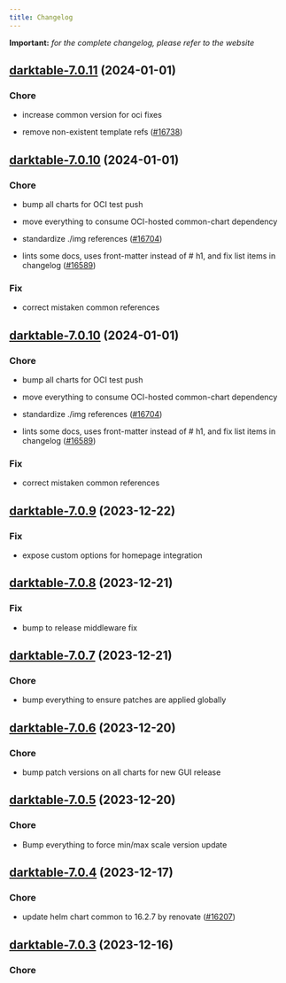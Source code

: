 ```yaml
---
title: Changelog
---
```


**Important:**
*for the complete changelog, please refer to the website*



## [darktable-7.0.11](https://github.com/truecharts/charts/compare/darktable-7.0.10...darktable-7.0.11) (2024-01-01)

### Chore



- increase common version for oci fixes

- remove non-existent template refs ([#16738](https://github.com/truecharts/charts/issues/16738))


## [darktable-7.0.10](https://github.com/truecharts/charts/compare/darktable-7.0.9...darktable-7.0.10) (2024-01-01)

### Chore



- bump all charts for OCI test push

- move everything to consume OCI-hosted common-chart dependency

- standardize ./img references ([#16704](https://github.com/truecharts/charts/issues/16704))

- lints some docs, uses front-matter instead of # h1, and fix list items in changelog ([#16589](https://github.com/truecharts/charts/issues/16589))

### Fix



- correct mistaken common references


## [darktable-7.0.10](https://github.com/truecharts/charts/compare/darktable-7.0.9...darktable-7.0.10) (2024-01-01)

### Chore



- bump all charts for OCI test push

- move everything to consume OCI-hosted common-chart dependency

- standardize ./img references ([#16704](https://github.com/truecharts/charts/issues/16704))

- lints some docs, uses front-matter instead of # h1, and fix list items in changelog ([#16589](https://github.com/truecharts/charts/issues/16589))

### Fix



- correct mistaken common references
## [darktable-7.0.9](https://github.com/truecharts/charts/compare/darktable-7.0.8...darktable-7.0.9) (2023-12-22)

### Fix

- expose custom options for homepage integration

## [darktable-7.0.8](https://github.com/truecharts/charts/compare/darktable-7.0.7...darktable-7.0.8) (2023-12-21)

### Fix

- bump to release middleware fix

## [darktable-7.0.7](https://github.com/truecharts/charts/compare/darktable-7.0.6...darktable-7.0.7) (2023-12-21)

### Chore

- bump everything to ensure patches are applied globally

## [darktable-7.0.6](https://github.com/truecharts/charts/compare/darktable-7.0.5...darktable-7.0.6) (2023-12-20)

### Chore

- bump patch versions on all charts for new GUI release

## [darktable-7.0.5](https://github.com/truecharts/charts/compare/darktable-7.0.4...darktable-7.0.5) (2023-12-20)

### Chore

- Bump everything to force min/max scale version update

## [darktable-7.0.4](https://github.com/truecharts/charts/compare/darktable-7.0.3...darktable-7.0.4) (2023-12-17)

### Chore

- update helm chart common to 16.2.7 by renovate ([#16207](https://github.com/truecharts/charts/issues/16207))

## [darktable-7.0.3](https://github.com/truecharts/charts/compare/darktable-6.0.3...darktable-7.0.3) (2023-12-16)

### Chore
